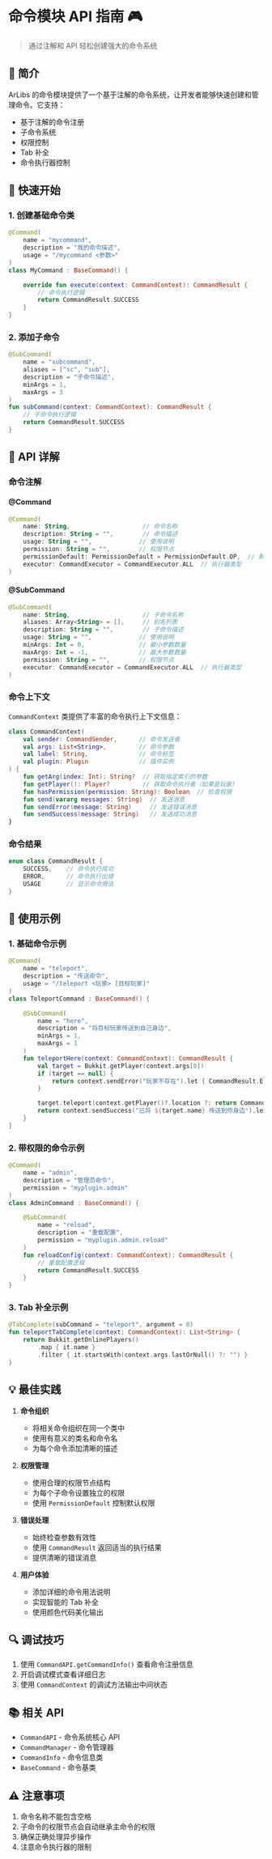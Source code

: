 # 命令模块 API 指南 🎮

> 通过注解和 API 轻松创建强大的命令系统

## 📖 简介

ArLibs 的命令模块提供了一个基于注解的命令系统，让开发者能够快速创建和管理命令。它支持：

- 基于注解的命令注册
- 子命令系统
- 权限控制
- Tab 补全
- 命令执行器控制

## 🎯 快速开始

### 1. 创建基础命令类

```kotlin
@Command(
    name = "mycommand",
    description = "我的命令描述",
    usage = "/mycommand <参数>"
)
class MyCommand : BaseCommand() {

    override fun execute(context: CommandContext): CommandResult {
        // 命令执行逻辑
        return CommandResult.SUCCESS
    }
}
```

### 2. 添加子命令

```kotlin
@SubCommand(
    name = "subcommand",
    aliases = ["sc", "sub"],
    description = "子命令描述",
    minArgs = 1,
    maxArgs = 3
)
fun subCommand(context: CommandContext): CommandResult {
    // 子命令执行逻辑
    return CommandResult.SUCCESS
}
```

## 🔧 API 详解

### 命令注解

#### @Command

```kotlin
@Command(
    name: String,                    // 命令名称
    description: String = "",        // 命令描述
    usage: String = "",             // 使用说明
    permission: String = "",        // 权限节点
    permissionDefault: PermissionDefault = PermissionDefault.OP,  // 默认权限
    executor: CommandExecutor = CommandExecutor.ALL  // 执行器类型
)
```

#### @SubCommand

```kotlin
@SubCommand(
    name: String,                    // 子命令名称
    aliases: Array<String> = [],     // 别名列表
    description: String = "",        // 子命令描述
    usage: String = "",             // 使用说明
    minArgs: Int = 0,               // 最小参数数量
    maxArgs: Int = -1,              // 最大参数数量
    permission: String = "",        // 权限节点
    executor: CommandExecutor = CommandExecutor.ALL  // 执行器类型
)
```

### 命令上下文

`CommandContext` 类提供了丰富的命令执行上下文信息：

```kotlin
class CommandContext(
    val sender: CommandSender,      // 命令发送者
    val args: List<String>,         // 命令参数
    val label: String,              // 命令标签
    val plugin: Plugin              // 插件实例
) {
    fun getArg(index: Int): String?  // 获取指定索引的参数
    fun getPlayer(): Player?         // 获取命令执行者（如果是玩家）
    fun hasPermission(permission: String): Boolean  // 检查权限
    fun send(vararg messages: String)  // 发送消息
    fun sendError(message: String)     // 发送错误消息
    fun sendSuccess(message: String)   // 发送成功消息
}
```

### 命令结果

```kotlin
enum class CommandResult {
    SUCCESS,    // 命令执行成功
    ERROR,      // 命令执行出错
    USAGE       // 显示命令用法
}
```

## 📝 使用示例

### 1. 基础命令示例

```kotlin
@Command(
    name = "teleport",
    description = "传送命令",
    usage = "/teleport <玩家> [目标玩家]"
)
class TeleportCommand : BaseCommand() {

    @SubCommand(
        name = "here",
        description = "将目标玩家传送到自己身边",
        minArgs = 1,
        maxArgs = 1
    )
    fun teleportHere(context: CommandContext): CommandResult {
        val target = Bukkit.getPlayer(context.args[0])
        if (target == null) {
            return context.sendError("玩家不存在").let { CommandResult.ERROR }
        }

        target.teleport(context.getPlayer()?.location ?: return CommandResult.ERROR)
        return context.sendSuccess("已将 ${target.name} 传送到你身边").let { CommandResult.SUCCESS }
    }
}
```

### 2. 带权限的命令示例

```kotlin
@Command(
    name = "admin",
    description = "管理员命令",
    permission = "myplugin.admin"
)
class AdminCommand : BaseCommand() {

    @SubCommand(
        name = "reload",
        description = "重载配置",
        permission = "myplugin.admin.reload"
    )
    fun reloadConfig(context: CommandContext): CommandResult {
        // 重载配置逻辑
        return CommandResult.SUCCESS
    }
}
```

### 3. Tab 补全示例

```kotlin
@TabComplete(subCommand = "teleport", argument = 0)
fun teleportTabComplete(context: CommandContext): List<String> {
    return Bukkit.getOnlinePlayers()
        .map { it.name }
        .filter { it.startsWith(context.args.lastOrNull() ?: "") }
}
```

## 💡 最佳实践

1. **命令组织**

   - 将相关命令组织在同一个类中
   - 使用有意义的类名和命令名
   - 为每个命令添加清晰的描述

2. **权限管理**

   - 使用合理的权限节点结构
   - 为每个子命令设置独立的权限
   - 使用 `PermissionDefault` 控制默认权限

3. **错误处理**

   - 始终检查参数有效性
   - 使用 `CommandResult` 返回适当的执行结果
   - 提供清晰的错误消息

4. **用户体验**
   - 添加详细的命令用法说明
   - 实现智能的 Tab 补全
   - 使用颜色代码美化输出

## 🔍 调试技巧

1. 使用 `CommandAPI.getCommandInfo()` 查看命令注册信息
2. 开启调试模式查看详细日志
3. 使用 `CommandContext` 的调试方法输出中间状态

## 📚 相关 API

- `CommandAPI` - 命令系统核心 API
- `CommandManager` - 命令管理器
- `CommandInfo` - 命令信息类
- `BaseCommand` - 命令基类

## ⚠️ 注意事项

1. 命令名称不能包含空格
2. 子命令的权限节点会自动继承主命令的权限
3. 确保正确处理异步操作
4. 注意命令执行器的限制

